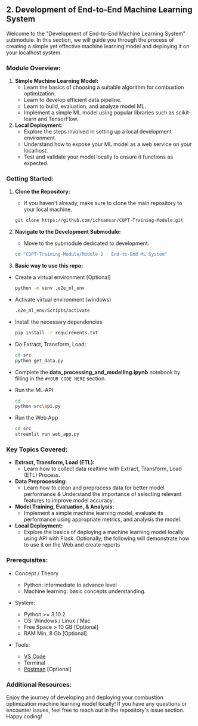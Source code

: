 ## 2. Development of End-to-End Machine Learning System

Welcome to the "Development of End-to-End Machine Learning System" submodule. In this section, we will guide you through the process of creating a simple yet effective machine learning model and deploying it on your localhost system.

### Module Overview:

1. **Simple Machine Learning Model:**
   - Learn the basics of choosing a suitable algorithm for combustion optimization.
   - Learn to develop efficient data pipeline.
   - Learn to build, evaluation, and analyze model ML.
   - Implement a simple ML model using popular libraries such as scikit-learn and TensorFlow.
2. **Local Deployment:**  
   - Explore the steps involved in setting up a local development environment.
   - Understand how to expose your ML model as a web service on your localhost.
   - Test and validate your model locally to ensure it functions as expected.

### Getting Started:

1. **Clone the Repository:**

   - If you haven't already, make sure to clone the main repository to your local machine.

   ```bash
   git clone https://github.com/ichsansan/COPT-Training-Module.git
   ```
   
2. **Navigate to the Development Submodule:**

   - Move to the submodule dedicated to development.

   ```bash
   cd "COPT-Training-Module/Module 2 - End-to-End ML System"
   ```
   
3. **Basic way to use this repo:**

- Create a virtual environment [Optional]
    ```bash
    python -m venv .e2e_ml_env
    ```

- Activate virtual environment (windows)
    ```bash
    .e2e_ml_env/Scripts/activate
    ```

- Install the necessary dependencies 
    ```bash
    pip install -r requirements.txt
    ```  

- Do Extract, Transform, Load:
    ```bash
    cd src
    python get_data.py
    ```  

- Complete the **data_processing_and_modelling.ipynb** notebook by filling in the `#YOUR CODE HERE` section.    

- Run the ML-API
    ```bash
    cd ..
    python src\api.py
    ```

- Run the Web App  
    ```bash
    cd src 
    streamlit run web_app.py
    ```

### Key Topics Covered:

- **Extract, Transform, Load (ETL):**
  - Learn how to collect data realtime with Extract, Transform, Load (ETL) Process.
- **Data Preprocessing:**
  - Learn how to clean and preprocess data for better model performance & Understand the importance of selecting relevant features to improve model accuracy.
- **Model Training, Evaluation, & Analysis:**
  - Implement a simple machine learning model, evaluate its performance using appropriate metrics, and analysis the model.
- **Local Deployment:**
  - Explore the basics of deploying a machine learning model locally using API with Flask. Optionally, the following will demonstrate how to use it on the Web and create reports

### Prerequisites:

- Concept / Theory
  - Python: intermediate to advance level
  - Machine learning: basic concepts understanding.

- System:
  - Python >= 3.10.2
  - OS: Windows / Linux / Mac
  - Free Space > 10 GB [Optional]
  - RAM Min. 8 Gb [Optional]

- Tools:
  - [VS Code](https://code.visualstudio.com/download)
  - Terminal
  - [Postman](https://www.postman.com/downloads/) [Optional]

### Additional Resources:

Enjoy the journey of developing and deploying your combustion optimization machine learning model locally! If you have any questions or encounter issues, feel free to reach out in the repository's issue section. Happy coding!